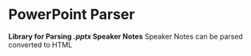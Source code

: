 # PowerPoint Parser

**Library for Parsing *.pptx* Speaker Notes**
Speaker Notes can be parsed converted to HTML 
